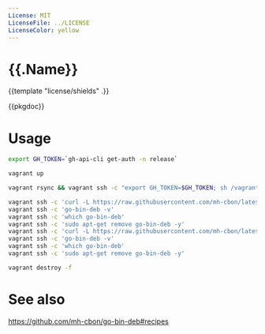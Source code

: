 ```yaml
---
License: MIT
LicenseFile: ../LICENSE
LicenseColor: yellow
---
```

# {{.Name}}

{{template "license/shields" .}}

{{pkgdoc}}

# Usage

```sh
export GH_TOKEN=`gh-api-cli get-auth -n release`

vagrant up

vagrant rsync && vagrant ssh -c "export GH_TOKEN=$GH_TOKEN; sh /vagrant/vagrant-run.sh"

vagrant ssh -c 'curl -L https://raw.githubusercontent.com/mh-cbon/latest/master/install.sh | GH=mh-cbon/go-bin-deb sh -xe'
vagrant ssh -c 'go-bin-deb -v'
vagrant ssh -c 'which go-bin-deb'
vagrant ssh -c 'sudo apt-get remove go-bin-deb -y'
vagrant ssh -c 'curl -L https://raw.githubusercontent.com/mh-cbon/latest/master/source.sh | GH=mh-cbon/go-bin-deb sh -xe'
vagrant ssh -c 'go-bin-deb -v'
vagrant ssh -c 'which go-bin-deb'
vagrant ssh -c 'sudo apt-get remove go-bin-deb -y'

vagrant destroy -f
```

# See also

https://github.com/mh-cbon/go-bin-deb#recipes
